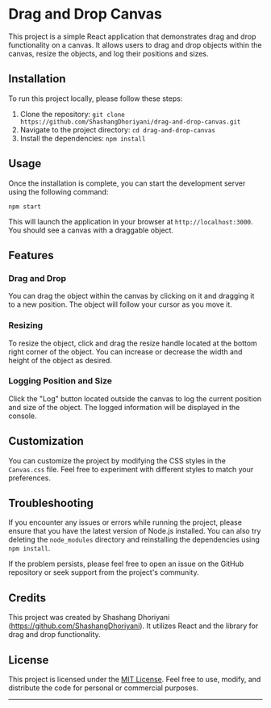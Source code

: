 # Drag and Drop Canvas

This project is a simple React application that demonstrates drag and drop functionality on a canvas. It allows users to drag and drop objects within the canvas, resize the objects, and log their positions and sizes.

## Installation

To run this project locally, please follow these steps:

1. Clone the repository: `git clone https://github.com/ShashangDhoriyani/drag-and-drop-canvas.git`
2. Navigate to the project directory: `cd drag-and-drop-canvas`
3. Install the dependencies: `npm install`

## Usage

Once the installation is complete, you can start the development server using the following command:

```
npm start
```

This will launch the application in your browser at `http://localhost:3000`. You should see a canvas with a draggable object.

## Features

### Drag and Drop

You can drag the object within the canvas by clicking on it and dragging it to a new position. The object will follow your cursor as you move it.

### Resizing

To resize the object, click and drag the resize handle located at the bottom right corner of the object. You can increase or decrease the width and height of the object as desired.

### Logging Position and Size

Click the "Log" button located outside the canvas to log the current position and size of the object. The logged information will be displayed in the console.

## Customization

You can customize the project by modifying the CSS styles in the `Canvas.css` file. Feel free to experiment with different styles to match your preferences.

## Troubleshooting

If you encounter any issues or errors while running the project, please ensure that you have the latest version of Node.js installed. You can also try deleting the `node_modules` directory and reinstalling the dependencies using `npm install`.

If the problem persists, please feel free to open an issue on the GitHub repository or seek support from the project's community.

## Credits

This project was created by Shashang Dhoriyani (https://github.com/ShashangDhoriyani). It utilizes React and the library for drag and drop functionality.

## License

This project is licensed under the [MIT License](LICENSE). Feel free to use, modify, and distribute the code for personal or commercial purposes.

---
